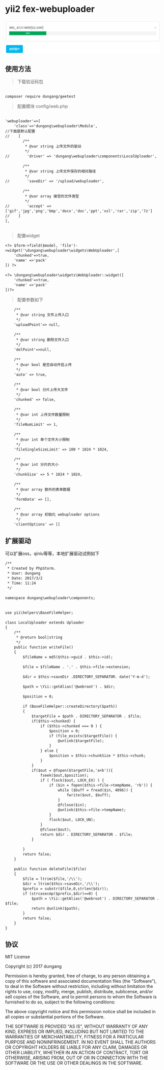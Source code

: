 # yii2 fex-webuploader

![效果图](example.png)

## 使用方法

> 下载验证码包

```

composer require dungang/geetest

```

> 配置模块 config/web.php


```

'webuploader'=>[
    'class'=>'dungang\webuploader\Module',
//下面是默认配置    
//    [
        /**
         * @var string 上传文件的驱动
         */
//        'driver' => 'dungang\webuploader\components\LocalUploader',
    
        /**
         * @var string 上传文件保存的相对路径
         */
//        'saveDir' => '/upload/webuploader',
    
        /**
         * @var array 接受的文件类型
         */
//        'accept' => ['gif','jpg','png','bmp','docx','doc','ppt','xsl','rar','zip','7z']
//    ]
],
    
```

> 配置widget

```
<?= $form->field($model, 'file')->widget('\dungang\webuploader\widgets\WebUploader',[
    'chunked'=>true,
    'name' =>'pack'
]) ?>

<?= \dungang\webuploader\widgets\WebUploader::widget([
    'chunked'=>true,
    'name' =>'pack'
])?>

```

> 配置参数如下

```
    /**
     * @var string 文件上传入口
     */
    'uploadPoint'=> null,

    /**
     * @var string 删除文件入口
     */
    'delPoint'=>null,

    /**
     * @var bool 是否自动开启上传
     */
    'auto' => true,

    /**
     * @var bool 分片上传大文件
     */
    'chunked' => false,

    /**
     * @var int 上传文件数量限制
     */
    'fileNumLimit' => 1,

    /**
     * @var int 单个文件大小限制
     */
    'fileSingleSizeLimit' => 100 * 1024 * 1024,

    /**
     * @var int 分片的大小
     */
    'chunkSize' => 5 * 1024 * 1024,

    /**
     * @var array 额外的表单数据
     */
    'formData' => [],
    
    /**
     * @var array 初始化 webuploader options
     */
    'clientOptions' => []
```

## 扩展驱动

可以扩展oss，qiniu等等，本地扩展驱动试例如下

```
/**
 * Created by PhpStorm.
 * User: dungang
 * Date: 2017/3/2
 * Time: 11:24
 */

namespace dungang\webuploader\components;


use yii\helpers\BaseFileHelper;

class LocalUploader extends Uploader
{
    /**
     * @return bool|string
     */
    public function writeFile()
    {
        $fileName = md5($this->guid . $this->id);

        $file = $fileName . '.' . $this->file->extension;

        $dir = $this->saveDir .DIRECTORY_SEPARATOR. date('Y-m-d');

        $path = \Yii::getAlias('@webroot') . $dir;

        $position = 0;

        if (BaseFileHelper::createDirectory($path))
        {
            $targetFile = $path . DIRECTORY_SEPARATOR . $file;
            if($this->chunked) {
                if ($this->chunked === 0 ) {
                    $position = 0;
                    if (file_exists($targetFile)) {
                        @unlink($targetFile);
                    }
                } else {
                    $position = $this->chunkSize * $this->chunk;
                }
            }
            if($out = @fopen($targetFile,'a+b')){
                fseek($out,$position);
                if ( flock($out, LOCK_EX) ) {
                    if ($in = fopen($this->file->tempName, 'rb')) {
                        while ($buff = fread($in, 4096)) {
                            fwrite($out, $buff);
                        }
                        @fclose($in);
                        @unlink($this->file->tempName);
                    }
                    flock($out, LOCK_UN);
                }
                @fclose($out);
                return $dir . DIRECTORY_SEPARATOR . $file;
            }

        }
        return false;
    }

    public function deleteFile($file)
    {
        $file = ltrim($file,'/\\');
        $dir = ltrim($this->saveDir,'/\\');
        $prefix = substr($file,0,strlen($dir));
        if (strcasecmp($prefix,$dir)==0) {
            $path = \Yii::getAlias('@webroot') . DIRECTORY_SEPARATOR . $file;
            return @unlink($path);
        }
        return false;
    }
}
```

## 协议

MIT License

Copyright (c) 2017 dungang

Permission is hereby granted, free of charge, to any person obtaining a copy
of this software and associated documentation files (the "Software"), to deal
in the Software without restriction, including without limitation the rights
to use, copy, modify, merge, publish, distribute, sublicense, and/or sell
copies of the Software, and to permit persons to whom the Software is
furnished to do so, subject to the following conditions:

The above copyright notice and this permission notice shall be included in all
copies or substantial portions of the Software.

THE SOFTWARE IS PROVIDED "AS IS", WITHOUT WARRANTY OF ANY KIND, EXPRESS OR
IMPLIED, INCLUDING BUT NOT LIMITED TO THE WARRANTIES OF MERCHANTABILITY,
FITNESS FOR A PARTICULAR PURPOSE AND NONINFRINGEMENT. IN NO EVENT SHALL THE
AUTHORS OR COPYRIGHT HOLDERS BE LIABLE FOR ANY CLAIM, DAMAGES OR OTHER
LIABILITY, WHETHER IN AN ACTION OF CONTRACT, TORT OR OTHERWISE, ARISING FROM,
OUT OF OR IN CONNECTION WITH THE SOFTWARE OR THE USE OR OTHER DEALINGS IN THE
SOFTWARE.